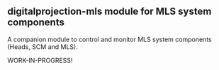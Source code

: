 ## digitalprojection-mls module for MLS system components

A companion module to control and monitor MLS system components (Heads, SCM and MLS).

WORK-IN-PROGRESS!
